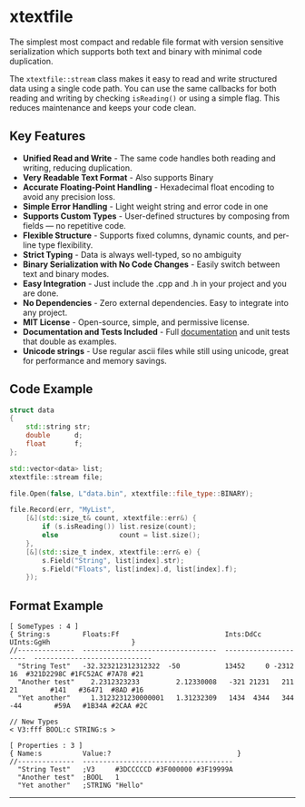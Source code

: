 # xtextfile

The simplest most compact and redable file format with version sensitive serialization which supports both text and binary with minimal code duplication.

The `xtextfile::stream` class makes it easy to read and write structured data using a single code path. 
You can use the same callbacks for both reading and writing by checking `isReading()` or using a simple flag. 
This reduces maintenance and keeps your code clean.

## Key Features

* **Unified Read and Write** - The same code handles both reading and writing, reducing duplication.
* **Very Readable Text Format** - Also supports Binary
* **Accurate Floating-Point Handling** - Hexadecimal float encoding to avoid any precision loss.
* **Simple Error Handling** - Light weight string and error code in one
* **Supports Custom Types** - User-defined structures by composing from fields — no repetitive code.
* **Flexible Structure** - Supports fixed columns, dynamic counts, and per-line type flexibility.
* **Strict Typing** - Data is always well-typed, so no ambiguity
* **Binary Serialization with No Code Changes** - Easily switch between text and binary modes.
* **Easy Integration** - Just include the .cpp and .h in your project and you are done.
* **No Dependencies** - Zero external dependencies. Easy to integrate into any project.
* **MIT License** - Open-source, simple, and permissive license.
* **Documentation and Tests Included** - Full [documentation](https://github.com/LIONant-depot/xtextfile/blob/main/documentation/documentation.md) and unit tests that double as examples.
* **Unicode strings** - Use regular ascii files while still using unicode, great for performance and memory savings.
## Code Example

```cpp
struct data
{
    std::string str;
    double      d; 
    float       f;
};

std::vector<data> list;
xtextfile::stream file;

file.Open(false, L"data.bin", xtextfile::file_type::BINARY);

file.Record(err, "MyList",
    [&](std::size_t& count, xtextfile::err&) {
        if (s.isReading()) list.resize(count);
        else               count = list.size();
    },
    [&](std::size_t index, xtextfile::err& e) {
        s.Field("String", list[index].str);
        s.Field("Floats", list[index].d, list[index].f);
    });
```

## Format Example

```
[ SomeTypes : 4 ]
{ String:s        Floats:Ff                          Ints:DdCc              UInts:GgHh                    }
//--------------  ---------------------------------  ---------------------  -----------------------------
  "String Test"   -32.323212312312322  -50           13452     0 -2312  16  #321D2298C #1FC52AC #7A78 #21
  "Another test"    2.2312323233         2.12330008   -321 21231   211  21        #141   #36471  #8AD #16
  "Yet another"     1.3123231230000001   1.31232309   1434  4344   344 -44        #59A   #1B34A #2CAA #2C
                  
// New Types
< V3:fff BOOL:c STRING:s >

[ Properties : 3 ]
{ Name:s          Value:?                               }
//--------------  -------------------------------------
  "String Test"   ;V3     #3DCCCCCD #3F000000 #3F19999A
  "Another test"  ;BOOL   1                            
  "Yet another"   ;STRING "Hello"                      
```

---
